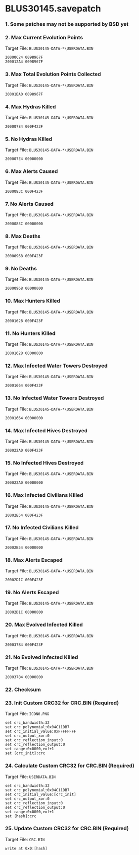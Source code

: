 # BLUS30145.savepatch

### 1.  Some patches may not be supported by BSD yet
### 2. Max Current Evolution Points

Target File: `BLUS30145-DATA-*\USERDATA.BIN`

```
20000C24 0098967F
200012A4 0098967F
```

### 3. Max Total Evolution Points Collected

Target File: `BLUS30145-DATA-*\USERDATA.BIN`

```
20001BA0 0098967F
```

### 4. Max Hydras Killed

Target File: `BLUS30145-DATA-*\USERDATA.BIN`

```
200007E4 000F423F
```

### 5. No Hydras Killed

Target File: `BLUS30145-DATA-*\USERDATA.BIN`

```
200007E4 00000000
```

### 6. Max Alerts Caused

Target File: `BLUS30145-DATA-*\USERDATA.BIN`

```
2000083C 000F423F
```

### 7. No Alerts Caused

Target File: `BLUS30145-DATA-*\USERDATA.BIN`

```
2000083C 00000000
```

### 8. Max Deaths

Target File: `BLUS30145-DATA-*\USERDATA.BIN`

```
20000968 000F423F
```

### 9. No Deaths

Target File: `BLUS30145-DATA-*\USERDATA.BIN`

```
20000968 00000000
```

### 10. Max Hunters Killed

Target File: `BLUS30145-DATA-*\USERDATA.BIN`

```
20001628 000F423F
```

### 11. No Hunters Killed

Target File: `BLUS30145-DATA-*\USERDATA.BIN`

```
20001628 00000000
```

### 12. Max Infected Water Towers Destroyed

Target File: `BLUS30145-DATA-*\USERDATA.BIN`

```
20001664 000F423F
```

### 13. No Infected Water Towers Destroyed

Target File: `BLUS30145-DATA-*\USERDATA.BIN`

```
20001664 00000000
```

### 14. Max Infected Hives Destroyed

Target File: `BLUS30145-DATA-*\USERDATA.BIN`

```
200022A0 000F423F
```

### 15. No Infected Hives Destroyed

Target File: `BLUS30145-DATA-*\USERDATA.BIN`

```
200022A0 00000000
```

### 16. Max Infected Civilians Killed

Target File: `BLUS30145-DATA-*\USERDATA.BIN`

```
20002B54 000F423F
```

### 17. No Infected Civilians Killed

Target File: `BLUS30145-DATA-*\USERDATA.BIN`

```
20002B54 00000000
```

### 18. Max Alerts Escaped

Target File: `BLUS30145-DATA-*\USERDATA.BIN`

```
20002D1C 000F423F
```

### 19. No Alerts Escaped

Target File: `BLUS30145-DATA-*\USERDATA.BIN`

```
20002D1C 00000000
```

### 20. Max Evolved Infected Killed

Target File: `BLUS30145-DATA-*\USERDATA.BIN`

```
200037B4 000F423F
```

### 21. No Evolved Infected Killed

Target File: `BLUS30145-DATA-*\USERDATA.BIN`

```
200037B4 00000000
```

### 22.  Checksum
### 23. Init Custom CRC32 for CRC.BIN (Required)

Target File: `ICON0.PNG`

```
set crc_bandwidth:32
set crc_polynomial:0x04C11DB7
set crc_initial_value:0xFFFFFFFF
set crc_output_xor:0
set crc_reflection_input:0
set crc_reflection_output:0
set range:0x0000,eof+1
set [crc_init]:crc
```

### 24. Calculate Custom CRC32 for CRC.BIN (Required)

Target File: `USERDATA.BIN`

```
set crc_bandwidth:32
set crc_polynomial:0x04C11DB7
set crc_initial_value:[crc_init]
set crc_output_xor:0
set crc_reflection_input:0
set crc_reflection_output:0
set range:0x0000,eof+1
set [hash]:crc
```

### 25. Update Custom CRC32 for CRC.BIN (Required)

Target File: `CRC.BIN`

```
write at 0x0:[hash]
```

